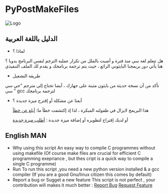 # PyPostMakeFiles

<img src="https://github.com/X00Byte/PyPostMakeFiles/blob/main/repo_background.png" alt="Logo">


## الدليل باللغة العربية
- لماذا ؟

 هل تتعلم لغة سي منذ فترة و أصبت بالملل من تكرار عملية الترجم لنفس البرنامج يدويا ؟ هنا يأتي دور بريمجنا البايثوني الرائع ، حيث يتم ترجمة برنامجك و يقدم لك الملف التنفيذي

- طريقة التشغيل
  
 تأكد من أن نسخة حديثة من بايثون مثبتة على جهازك ، أيضا تحتاج إلى مترجم "جي سي سي " gcc لترجمة برنامجك
- أبغنا عن مشكلة أو إقترح ميزة جديدة ؟
  
  هذا البريمج لايزال في طفولته المبكرة ، لذا إذ إكتشفت خطأ ما:
   <a href="https://github.com/X00Byte/PyPostMakeFiles/issues">أبلغ عن خطأ</a>
                                                                                           

   أو لديك إقتراح لتطويره أو إضافة ميزة جديدة :
  <a href="https://github.com/X00Byte/PyPostMakeFiles/issues">أطلب ميزة جديدة</a>
                                                                                       
      
## English MAN 
- Why using this script
An easy way to compile C programmes without using makefile (Of course make files are crucial for efficient C programming exepriance , but thes cript is a quick way to compile a single C programme)
- Run
To run this script ,you need a new python version installed & a gcc compiler (If you are a good Gnu/linux citizen this comes by default)
- Report a bug or Sugget a new feature
This script is not perfect , your contribution will makes it much better : 
  <a href="https://github.com/X00Byte/PyPostMakeFiles/issues">Report Bug</a>
  <a href="https://github.com/X00Byte/PyPostMakeFiles/issues">Request Feature</a>
